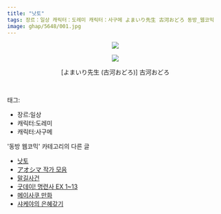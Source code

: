 ```yaml
---
title: "낫토"
tags: 장르：일상 캐릭터：도레미 캐릭터：사구메 よまいり先生 古河おどろ 동방_웹코믹
image: ghap/5648/001.jpg
---
```

<div class="article">
<p style="text-align: center; clear: none; float: none;"><img src="{{ site.nasurl }}/ghap/5648/001.jpg"/></p>
<p style="text-align: center; clear: none; float: none;"><img src="{{ site.nasurl }}/ghap/5648/002.jpg"/></p>
<p style="text-align: center; clear: none; float: none;">[よまいり先生 (古河おどろ)] 古河おどろ</p>
<p><br/></p>
</div><div class="tagTrail">
<p>태그: </p>
<ul>
<li>장르:일상</li>
<li>캐릭터:도레미</li>
<li>캐릭터:사구메</li>
</ul>
</div><div class="another">
<p>'동방 웹코믹' 카테고리의 다른 글</p>
<ul>
<li><a href="/2019-01-23-ghap_5648">낫토</a></li>
<li><a href="/2019-01-23-ghap_5647">アオシマ 작가 모음</a></li>
<li><a href="/2019-01-20-ghap_5635">말길사건</a></li>
<li><a href="/2019-01-18-ghap_5626">굿데이! 명련사 EX 1~13</a></li>
<li><a href="/2019-01-17-ghap_5621">메이사쿠 만화</a></li>
<li><a href="/2019-01-17-ghap_5620">샤케야의 은혜갚기</a></li>
</ul>
</div>